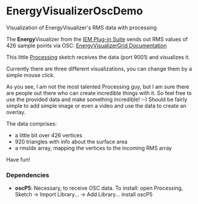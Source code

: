# EnergyVisualizerOscDemo
Visualization of EnergyVisualizer's RMS data with processing

The **Energy**Visualizer from the [IEM Plug-in Suite](https://plugins.iem.at) sends out RMS values of 426 sample points via OSC: [EnergyVisualizerGrid Documentation](https://plugins.iem.at/docs/energyvisualizergrid/)

This little [Processing](https://processing.org) sketch receives the data (port 9001) and visualizes it.

Currently there are three different visualizations, you can change them by a simple mouse click.

As you see, I am not the most talented Processing guy, but I am sure there are people out there who can create incredible things with it. So feel free to use the provided data and make something incredible! :-) Should be fairly simple to add simple image or even a video and use the data to create an overlay.

The data comprises:
- a little bit over 426 vertices
- 920 triangles with info about the surface area
- a rmsIdx array, mapping the vertices to the incoming RMS array


Have fun!

### Dependencies
- **oscP5**: Necessary, to receive OSC data. 
To install: open Processing, Sketch -> Import Library... -> Add Library... install oscP5
